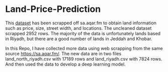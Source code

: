# Land-Price-Prediction

This [dataset](https://www.kaggle.com/hussainalqatari/land-market-in-saudi-arabia) has been scrapped off sa.aqar.fm to obtain land information such as price,
size, street width, and locations. The uncleaned dataset scrapped 2952 rows. The majority of the data is unfortunately lands based in Riyadh,
but there are a good number of lands in Jeddah and Khobar.


In this Repo, I have collected more data using web scrapping from the same source https://sa.aqar.fm/. The new data are in two files land_north_riyadh.csv with 17189 rows
and land_riyadh.csv with 7824 rows. And then used the data to develop a deep learning model.
